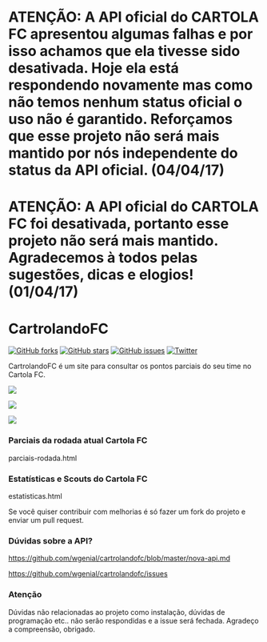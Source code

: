 # ATENÇÃO: A API oficial do CARTOLA FC apresentou algumas falhas e por isso achamos que ela tivesse sido desativada. Hoje ela está respondendo novamente mas como não temos nenhum status oficial o uso não é garantido. Reforçamos que esse projeto não será mais mantido por nós independente do status da API oficial. (04/04/17)

# ATENÇÃO: A API oficial do CARTOLA FC foi desativada, portanto esse projeto não será mais mantido. Agradecemos à todos pelas sugestões, dicas e elogios! (01/04/17)
# CartrolandoFC
[![GitHub forks](https://img.shields.io/github/forks/wgenial/cartrolandofc.svg)](https://github.com/wgenial/cartrolandofc/network)
[![GitHub stars](https://img.shields.io/github/stars/wgenial/cartrolandofc.svg)](https://github.com/wgenial/cartrolandofc/stargazers)
[![GitHub issues](https://img.shields.io/github/issues/wgenial/cartrolandofc.svg)](https://github.com/wgenial/cartrolandofc/issues)
[![Twitter](https://img.shields.io/twitter/url/https/github.com/wgenial/cartrolandofc.svg?style=social)](https://twitter.com/intent/tweet?text=CartrolandoFC%20%C3%A9%20um%20site%20para%20consultar%20os%20pontos%20parciais%20do%20seu%20time%20no%20CartolaFC&url=http://wgenial.github.io/cartrolandofc)

CartrolandoFC é um site para consultar os pontos parciais do seu time no Cartola FC.

![](https://raw.github.com/wgenial/cartrolandofc/master/images/site/screen1.png)

![](https://raw.github.com/wgenial/cartrolandofc/master/images/site/screen2.png)

![](https://raw.github.com/wgenial/cartrolandofc/master/images/site/screen3.png)


### Parciais da rodada atual Cartola FC

parciais-rodada.html

### Estatísticas e Scouts do Cartola FC

estatisticas.html


Se você quiser contribuir com melhorias é só fazer um fork do projeto e enviar um pull request.

### Dúvidas sobre a API?

https://github.com/wgenial/cartrolandofc/blob/master/nova-api.md

https://github.com/wgenial/cartrolandofc/issues


### Atenção
Dúvidas não relacionadas ao projeto como instalação, dúvidas de programação etc.. não serão respondidas e a issue será fechada. Agradeço a compreensão, obrigado.
